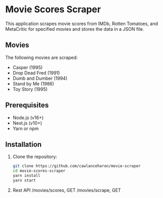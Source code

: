 # Movie Scores Scraper

This application scrapes movie scores from IMDb, Rotten Tomatoes, and MetaCritic for specified movies and stores the data in a JSON file.

## Movies

The following movies are scraped:
- Casper (1995)
- Drop Dead Fred (1991)
- Dumb and Dumber (1994)
- Stand by Me (1986)
- Toy Story (1995)

## Prerequisites

- Node.js (v16+)
- Nest.js (v10+)
- Yarn or npm

## Installation

1. Clone the repository:
   ```bash
   git clone https://github.com/cawlanceharon/movie-scraper
   cd movie-scores-scraper
   yarn install
   yarn start

2. Rest API
    /movies/scores, GET
    /movies/scrape, GET
